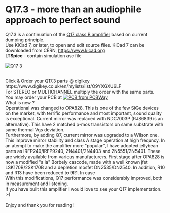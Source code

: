# Q17.3 - more than an audiophile approach to perfect sound

Q17.3 is a continuation of the <a href="https://github.com/tiberiuvicol/Q17-audiophile-amplifier">Q17 class B amplifier</a> based on current dumping principle.<br>
Use KiCad 7, or later, to open and edit source files.  KiCad 7 can be downloaded from CERN, https://www.kicad.org<br>
<b>LTSpice</b> - contain simulation asc file<br>

![Q17 3](https://github.com/tiberiuvicol/Q17.3/assets/22703498/c33cf50d-2c76-4c90-9847-e79272e3e053)

<br>
Click & Order your Q17.3 parts @ digikey https://www.digikey.co.uk/en/mylists/list/O9YXGXU6LF <br>
For STEREO or MULTICHANNEL multiply the order with the same parts. <br>
You may order your PCB at 
<a href="https://www.pcbway.com/project/shareproject/Q17_3_more_than_an_audiophile_approach_5a49a5dd.html"><img src="https://www.pcbway.com/project/img/images/frompcbway-1220.png" alt="PCB from PCBWay" /></a>
<br>
What is new ? <br>
Operational was changed to OPA828. This is one of the few SiGe devices on the market, with terrific performance and most important, sound quality is exceptional.
Current mirror was replaced with NDC7003P (PJS6839 is an alternative). This have 2 matched p-mos transistors on same substrate with same thermal Vgs deviation.<br>
Furthermore, by adding Q7, current mirror was upgraded to a Wilson one. This improve mirror stability and class A stage operation at high frequncy.
In an atempt to make the amplifier more "popular", I have adopted jellybean parts as IRFP240/IRFP9240, 2N4401/2N4403 and 2N5551/2N5401. These are widely available from various manufacturers.
First stage after OPA828 is now a modified "a la" Borbely cascode, made with a well known jfet LSK170B/2SK170B and a depletion mosfet DN2535/DN2540. 
In addition, R10 and R13 have been reduced to 9R1. In case <br>
With this modifications, Q17 performance was considerably improved, both in measurement and listening.
<br>
If you have built this amplifier I would love to see your Q17 implementation. :-) <br>
<br>
Enjoy and thank you for reading !
